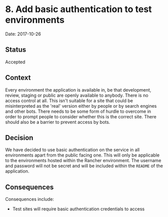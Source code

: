 # 8. Add basic authentication to test environments

Date: 2017-10-26

## Status

Accepted

## Context

Every environment the application is available in, be that development, review,
staging or public are openly available to anybody. There is no access control
at all.  This isn't suitable for a site that could be misinterpreted as the
'real' version either by people or by search engines and other bots. There
needs to be some form of hurdle to overcome in order to prompt people to
consider whether this is the correct site. There should also be a barrier to
prevent access by bots.

## Decision

We have decided to use basic authentication on the service in all environments
apart from the public facing one. This will only be applicable to the
environments hosted within the Rancher environment. The username and password
will not be secret and will be included within the `README` of the application.

## Consequences

Consequences include:

* Test sites will require basic authentication credentials to access
